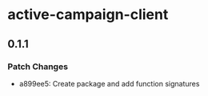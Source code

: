 # active-campaign-client

## 0.1.1

### Patch Changes

- a899ee5: Create package and add function signatures
